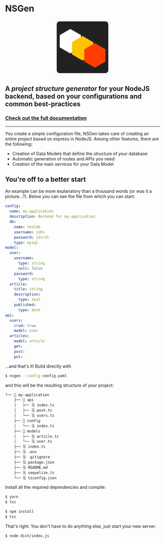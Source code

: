 
# NSGen

<p align="center">
<img style="background: #212121; border-radius: 16px " src="img/logo.png" width="180" height="180"/>
</p>

## A *project structure generator* for your NodeJS backend, based on your configurations and common best-practices

### [Check out the full documentation](https://lykos94.github.io/nsgen/)

---

You create a simple configuration file, NSGen takes care of creating an entire project based on express in NodeJS. Among other features, there are the following:

- Creation of Data Models that define the structure of your database
- Automatic generation of routes and APIs you need
- Creation of the main services for your Data Model

## You're off to a better start

An example can be more explanatory than a thousand words (or was it a picture...?). Below you can see the file from which you can start:

```yaml
config:
  name: my-application
  description: Backend for my-application
  db:
    name: testdb
    username: john
    password: s3cr3t
    type: mysql
model:
  user:
    username:
      type: string
      null: false
    password:
      type: string
  article:
    title: string
    description:
      type: text
    published:
      type: date
api:
  users:
    crud: true
    model: user
  articles:
    model: article
    get:
    post:
    put:
```

...and that's it! Build directly with

```bash
$ nsgen --config config.yaml
```

and this will be the resulting structure of your project:

```bash
└── 📁 my-application
    ├── 📁 api
    │   ├── 🗒 index.ts
    │   ├── 🗒 post.ts
    │   └── 🗒 users.ts
    ├── 📁 config
    │   └── 🗒 index.ts
    ├── 📁 models
    │   ├── 🗒 article.ts
    │   └── 🗒 user.ts
    ├── 🗒 index.ts
    ├── 🗒 .env
    ├── 🗒 .gitignore
    ├── 🗒 package.json
    ├── 🗒 README.md
    ├── 🗒 sequelize.ts
    └── 🗒 tsconfig.json
```

Install all the required dependencies and compile:

```bash tab="YARN"
$ yarn
$ tsc
```

```bash tab="NPM"
$ npm install
$ tsc
```

That's right. You don't have to do anything else, just start your new server.

```bash
$ node dist/index.js
```
